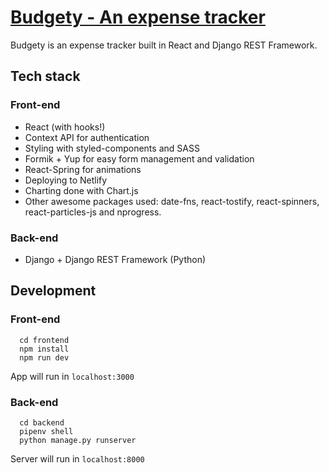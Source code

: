 # [Budgety - An expense tracker](https://cero.netlify.com/)

Budgety is an expense tracker built in React and Django REST Framework.

## Tech stack

### Front-end

* React (with hooks!)
* Context API for authentication
* Styling with styled-components and SASS
* Formik + Yup for easy form management and validation
* React-Spring for animations
* Deploying to Netlify
* Charting done with Chart.js
* Other awesome packages used: date-fns, react-tostify, react-spinners, react-particles-js and nprogress.

### Back-end

* Django + Django REST Framework (Python)

## Development

### Front-end

```
  cd frontend
  npm install
  npm run dev
```

App will run in `localhost:3000`

### Back-end

```
  cd backend
  pipenv shell
  python manage.py runserver
```

Server will run in `localhost:8000`
